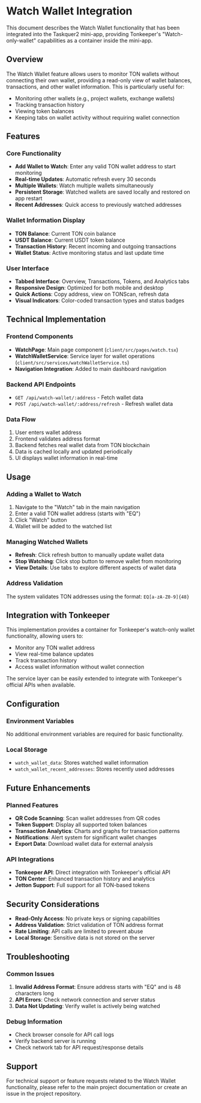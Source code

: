 # Watch Wallet Integration

This document describes the Watch Wallet functionality that has been integrated into the Taskquer2 mini-app, providing Tonkeeper's "Watch-only-wallet" capabilities as a container inside the mini-app.

## Overview

The Watch Wallet feature allows users to monitor TON wallets without connecting their own wallet, providing a read-only view of wallet balances, transactions, and other wallet information. This is particularly useful for:

- Monitoring other wallets (e.g., project wallets, exchange wallets)
- Tracking transaction history
- Viewing token balances
- Keeping tabs on wallet activity without requiring wallet connection

## Features

### Core Functionality
- **Add Wallet to Watch**: Enter any valid TON wallet address to start monitoring
- **Real-time Updates**: Automatic refresh every 30 seconds
- **Multiple Wallets**: Watch multiple wallets simultaneously
- **Persistent Storage**: Watched wallets are saved locally and restored on app restart
- **Recent Addresses**: Quick access to previously watched addresses

### Wallet Information Display
- **TON Balance**: Current TON coin balance
- **USDT Balance**: Current USDT token balance
- **Transaction History**: Recent incoming and outgoing transactions
- **Wallet Status**: Active monitoring status and last update time

### User Interface
- **Tabbed Interface**: Overview, Transactions, Tokens, and Analytics tabs
- **Responsive Design**: Optimized for both mobile and desktop
- **Quick Actions**: Copy address, view on TONScan, refresh data
- **Visual Indicators**: Color-coded transaction types and status badges

## Technical Implementation

### Frontend Components
- **WatchPage**: Main page component (`client/src/pages/watch.tsx`)
- **WatchWalletService**: Service layer for wallet operations (`client/src/services/watchWalletService.ts`)
- **Navigation Integration**: Added to main dashboard navigation

### Backend API Endpoints
- `GET /api/watch-wallet/:address` - Fetch wallet data
- `POST /api/watch-wallet/:address/refresh` - Refresh wallet data

### Data Flow
1. User enters wallet address
2. Frontend validates address format
3. Backend fetches real wallet data from TON blockchain
4. Data is cached locally and updated periodically
5. UI displays wallet information in real-time

## Usage

### Adding a Wallet to Watch
1. Navigate to the "Watch" tab in the main navigation
2. Enter a valid TON wallet address (starts with "EQ")
3. Click "Watch" button
4. Wallet will be added to the watched list

### Managing Watched Wallets
- **Refresh**: Click refresh button to manually update wallet data
- **Stop Watching**: Click stop button to remove wallet from monitoring
- **View Details**: Use tabs to explore different aspects of wallet data

### Address Validation
The system validates TON addresses using the format: `EQ[a-zA-Z0-9]{48}`

## Integration with Tonkeeper

This implementation provides a container for Tonkeeper's watch-only wallet functionality, allowing users to:

- Monitor any TON wallet address
- View real-time balance updates
- Track transaction history
- Access wallet information without wallet connection

The service layer can be easily extended to integrate with Tonkeeper's official APIs when available.

## Configuration

### Environment Variables
No additional environment variables are required for basic functionality.

### Local Storage
- `watch_wallet_data`: Stores watched wallet information
- `watch_wallet_recent_addresses`: Stores recently used addresses

## Future Enhancements

### Planned Features
- **QR Code Scanning**: Scan wallet addresses from QR codes
- **Token Support**: Display all supported token balances
- **Transaction Analytics**: Charts and graphs for transaction patterns
- **Notifications**: Alert system for significant wallet changes
- **Export Data**: Download wallet data for external analysis

### API Integrations
- **Tonkeeper API**: Direct integration with Tonkeeper's official API
- **TON Center**: Enhanced transaction history and analytics
- **Jetton Support**: Full support for all TON-based tokens

## Security Considerations

- **Read-Only Access**: No private keys or signing capabilities
- **Address Validation**: Strict validation of TON address format
- **Rate Limiting**: API calls are limited to prevent abuse
- **Local Storage**: Sensitive data is not stored on the server

## Troubleshooting

### Common Issues
1. **Invalid Address Format**: Ensure address starts with "EQ" and is 48 characters long
2. **API Errors**: Check network connection and server status
3. **Data Not Updating**: Verify wallet is actively being watched

### Debug Information
- Check browser console for API call logs
- Verify backend server is running
- Check network tab for API request/response details

## Support

For technical support or feature requests related to the Watch Wallet functionality, please refer to the main project documentation or create an issue in the project repository.
